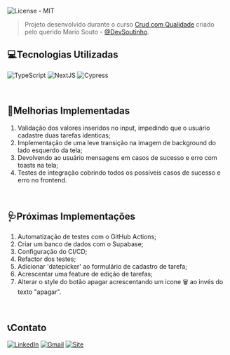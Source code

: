 ![License - MIT](https://img.shields.io/badge/License-MIT-orange)

> Projeto desenvolvido durante o curso [Crud com Qualidade](https://crudcomqualidade.io/) criado pelo querido Mario Souto - [@DevSoutinho](https://github.com/devsoutinho).

## 💻Tecnologias Utilizadas

![TypeScript](https://img.shields.io/badge/TypeScript-007ACC?style=for-the-badge&logo=typescript&logoColor=white) ![NextJS](https://img.shields.io/badge/next.js-000000?style=for-the-badge&logo=nextdotjs&logoColor=white) ![Cypress](https://img.shields.io/badge/Cypress-17202C?style=for-the-badge&logo=cypress&logoColor=white)

<br>

## 💊Melhorias Implementadas

1. Validação dos valores inseridos no input, impedindo que o usuário cadastre duas tarefas identicas;
2. Implementação de uma leve transição na imagem de background do lado esquerdo da tela;
3. Devolvendo ao usuário mensagens em casos de sucesso e erro com toasts na tela;
4. Testes de integração cobrindo todos os possíveis casos de sucesso e erro no frontend.

<br>

## 🩺Próximas Implementações

1. Automatização de testes com o GitHub Actions;
2. Criar um banco de dados com o Supabase;
3. Configuração do CI/CD;
4. Refactor dos testes;
5. Adicionar 'datepicker' ao formulário de cadastro de tarefa;
6. Acrescentar uma feature de edição de tarefas;
7. Alterar o style do botão apagar acrescentando um icone 🗑️ ao invés do texto "apagar".

<br>

## 📞Contato

[![LinkedIn](https://img.shields.io/badge/LinkedIn-0077B5?style=for-the-badge&logo=linkedin&logoColor=white)](https://www.linkedin.com/in/lucastamirfaria/) [![Gmail](https://img.shields.io/badge/Gmail-D14836?style=for-the-badge&logo=gmail&logoColor=white)](mailto:lucastamir@gmail.com) [![Site](https://img.shields.io/badge/website-000000?style=for-the-badge&logo=About.me&logoColor=white)](https://tamirfaria.vercel.app/)
